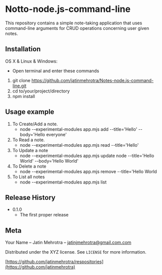 # Notto-node.js-command-line
This repository contains a simple note-taking application that uses command-line arguments for CRUD operations concerning user given notes.

## Installation
OS X & Linux & Windows:
*  Open terminal and enter these commands

1. git clone https://github.com/jatinmehrotra/Notes-node.js-command-line.git
2. cd to/your/project/directory
3. npm install

## Usage example
1. To Create/Add a note.
   *  node --experimental-modules app.mjs add --title='Hello' --body='Hello everyone'
2. To Read a note.
   *  node --experimental-modules app.mjs read --title='Hello'
3. To Update a note
   *  node --experimental-modules app.mjs update node --title='Hello World' --body='Hello World'
4. To Delete a note
   *  node --experimental-modules app.mjs remove --title='Hello World
5. To List all notes
   *  node --experimental-modules app.mjs list


## Release History
* 0.1.0
    * The first proper release



## Meta

Your Name – Jatin Mehrotra  – jatinjmehrotra@gmail.com.com

Distributed under the XYZ license. See ``LICENSE`` for more information.

[https://github.com/jatinmehrotra/respositories](https://github.com/jatinmehrotra)


